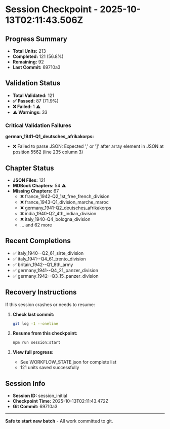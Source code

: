 # Session Checkpoint - 2025-10-13T02:11:43.506Z

## Progress Summary

- **Total Units:** 213
- **Completed:** 121 (56.8%)
- **Remaining:** 92
- **Last Commit:** 69710a3

## Validation Status

- **Total Validated:** 121
- **✅ Passed:** 87 (71.9%)
- **❌ Failed:** 1 ⚠️
- **⚠️ Warnings:** 33

### Critical Validation Failures

**german_1941-Q1_deutsches_afrikakorps:**
  - ❌ Failed to parse JSON: Expected ',' or ']' after array element in JSON at position 5562 (line 235 column 3)

## Chapter Status

- **JSON Files:** 121
- **MDBook Chapters:** 54 ⚠️
- **Missing Chapters:** 67
  - ❌ france_1942-Q2_1st_free_french_division
  - ❌ france_1943-Q1_division_marche_maroc
  - ❌ germany_1941-Q2_deutsches_afrikakorps
  - ❌ india_1940-Q2_4th_indian_division
  - ❌ italy_1940-Q4_bologna_division
  - ... and 62 more

## Recent Completions

- ✅ italy_1940--Q2_61_sirte_division
- ✅ italy_1941--Q4_61_trento_division
- ✅ britain_1942--Q1_8th_army
- ✅ germany_1941--Q4_21_panzer_division
- ✅ germany_1942--Q3_15_panzer_division

## Recovery Instructions

If this session crashes or needs to resume:

1. **Check last commit:**
   ```bash
   git log -1 --oneline
   ```

2. **Resume from this checkpoint:**
   ```bash
   npm run session:start
   ```

3. **View full progress:**
   - See WORKFLOW_STATE.json for complete list
   - 121 units saved successfully

## Session Info

- **Session ID:** session_initial
- **Checkpoint Time:** 2025-10-13T02:11:43.472Z
- **Git Commit:** 69710a3

---

**Safe to start new batch** - All work committed to git.
